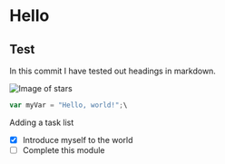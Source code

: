 # Hello
## Test
In this commit I have tested out headings in markdown.

![Image of stars](https://www.pixelstalk.net/wp-content/uploads/2016/10/Amazing-Phone-Pictures.jpg)

```javascript
var myVar = "Hello, world!";\
```

Adding a task list
- [x] Introduce myself to the world
- [ ] Complete this module
